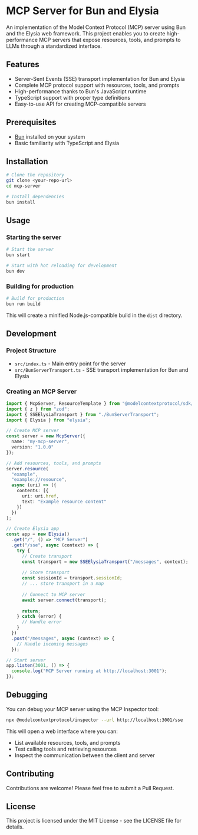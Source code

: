 # MCP Server for Bun and Elysia

An implementation of the Model Context Protocol (MCP) server using Bun and the Elysia web framework. This project enables you to create high-performance MCP servers that expose resources, tools, and prompts to LLMs through a standardized interface.

## Features

- Server-Sent Events (SSE) transport implementation for Bun and Elysia
- Complete MCP protocol support with resources, tools, and prompts
- High-performance thanks to Bun's JavaScript runtime
- TypeScript support with proper type definitions
- Easy-to-use API for creating MCP-compatible servers

## Prerequisites

- [Bun](https://bun.sh/) installed on your system
- Basic familiarity with TypeScript and Elysia

## Installation

```bash
# Clone the repository
git clone <your-repo-url>
cd mcp-server

# Install dependencies
bun install
```

## Usage

### Starting the server

```bash
# Start the server
bun start

# Start with hot reloading for development
bun dev
```

### Building for production

```bash
# Build for production
bun run build
```

This will create a minified Node.js-compatible build in the `dist` directory.

## Development

### Project Structure

- `src/index.ts` - Main entry point for the server
- `src/BunServerTransport.ts` - SSE transport implementation for Bun and Elysia

### Creating an MCP Server

```typescript
import { McpServer, ResourceTemplate } from "@modelcontextprotocol/sdk/server/mcp.js";
import { z } from "zod";
import { SSEElysiaTransport } from "./BunServerTransport";
import { Elysia } from "elysia";

// Create MCP server
const server = new McpServer({
  name: "my-mcp-server",
  version: "1.0.0"
});

// Add resources, tools, and prompts
server.resource(
  "example",
  "example://resource",
  async (uri) => ({
    contents: [{
      uri: uri.href,
      text: "Example resource content"
    }]
  })
);

// Create Elysia app
const app = new Elysia()
  .get("/", () => "MCP Server")
  .get("/sse", async (context) => {
    try {
      // Create transport
      const transport = new SSEElysiaTransport("/messages", context);
      
      // Store transport
      const sessionId = transport.sessionId;
      // ... store transport in a map
      
      // Connect to MCP server
      await server.connect(transport);
      
      return;
    } catch (error) {
      // Handle error
    }
  })
  .post("/messages", async (context) => {
    // Handle incoming messages
  });

// Start server
app.listen(3001, () => {
  console.log("MCP Server running at http://localhost:3001");
});
```

## Debugging

You can debug your MCP server using the MCP Inspector tool:

```bash
npx @modelcontextprotocol/inspector --url http://localhost:3001/sse
```

This will open a web interface where you can:
- List available resources, tools, and prompts
- Test calling tools and retrieving resources
- Inspect the communication between the client and server

## Contributing

Contributions are welcome! Please feel free to submit a Pull Request.

## License

This project is licensed under the MIT License - see the LICENSE file for details.